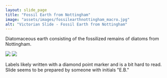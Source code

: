 ```yaml
---
layout: slide_page
title: "Fossil Earth from Nottingham"
image: "assets/images/fossilearthnottingham_macro.jpg"
alt: "Victorian Slide - Fossil Earth from Nottingham"
---
```


Diatomaceous earth consisting of the fossilized remains of diatoms from Nottingham.

<img src="{{ site.baseurl }}/assets/images/fossilearthnottingham_micro-1.jpg">
<img src="{{ site.baseurl }}/assets/images/fossilearthnottingham_micro-2.jpg">

Labels likely written with a diamond point marker and is a bit hard to read. Slide seems to be prepared by someone with initials "E.B." 